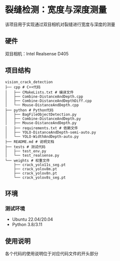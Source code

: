# 裂缝检测：宽度与深度测量

该项目用于实现通过双目相机对裂缝进行宽度与深度的测量

## 硬件

双目相机：Intel Realsense D405

## 项目结构

```plaintext
vision_crack_detection
├── cpp # C++代码
│   ├── CMakeLists.txt # 编译文件
│   ├── Combine-DistanceAndDepth.cpp
│   ├── Combine-DistanceAndDepthDiff.cpp
│   └── Mouse-DistanceAndDepth.cpp
├── python # Python代码
│   ├── BagFileObjectDetection.py
│   ├── Combine-DistanceAndDepth.py
│   ├── Mouse-DistanceAndDepth.py
│   ├── requirements.txt # 依赖文件
│   ├── YOLO-DistanceAndDepth-semi-auto.py
│   └── YOLO-WidthAndDepth-auto.py
├── README.md # 说明文档
├── tests # 测试代码
│   ├── test_env.py
│   └── test_realsense.py
└── weights # 权重文件
    ├── crack_yolo11s_seg.pt
    ├── crack_yolov8m.pt
    ├── crack_yolov8n.pt
    └── crack_yolov8s_seg.pt
```

## 环境

### 测试环境

- Ubuntu 22.04/20.04
- Python 3.8/3.11

## 使用说明

各个代码的使用说明位于对应代码文件的开头部分
